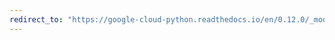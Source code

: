 ```yaml
---
redirect_to: "https://google-cloud-python.readthedocs.io/en/0.12.0/_modules/gcloud/storage/connection.html"
---
```

